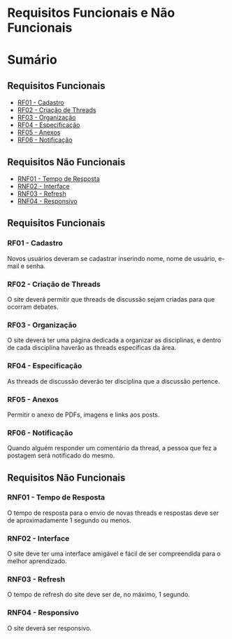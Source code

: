 # Requisitos Funcionais e Não Funcionais

# Sumário

## Requisitos Funcionais

- [RF01 - Cadastro](#rf01---cadastro)
- [RF02 - Criação de Threads](#rf02---criação-de-threads)
- [RF03 - Organização](#rf03---organização)
- [RF04 - Especificação ](#cd04---especificação)
- [RF05 - Anexos](#cd05---anexo)
- [RF06 - Notificação](#cd06---notificação)

## Requisitos Não Funcionais

- [RNF01 - Tempo de Resposta](#rnf01---tempo-de-resposta)
- [RNF02 - Interface](#rnf02---interface)
- [RNF03 - Refresh](#rnf03---refresh)
- [RNF04 - Responsivo](#rnf04---responsivo)



## Requisitos Funcionais

### RF01 - Cadastro
  Novos usuários deveram se cadastrar inserindo nome, nome de usuário, e-mail e senha.

### RF02 - Criação de Threads
  O site deverá permitir que threads de discussão sejam criadas para que ocorram debates.

### RF03 - Organização
  O site deverá ter uma página dedicada a organizar as disciplinas, e dentro de cada disciplina haverão as threads específicas da área.

### RF04 - Especificação
  As threads de discussão deverão ter disciplina que a discussão pertence.

### RF05 - Anexos
  Permitir o anexo de PDFs, imagens e links aos posts.

### RF06 - Notificação
  Quando alguém responder um comentário da thread, a pessoa que fez a postagem será notificado do mesmo.

## Requisitos Não Funcionais

### RNF01 - Tempo de Resposta
  O tempo de resposta para o envio de novas threads e respostas deve ser de aproximadamente 1 segundo ou menos.

### RNF02 - Interface
  O site deve ter uma interface amigável e fácil de ser compreendida para o melhor aprendizado.

### RNF03 - Refresh
  O tempo de refresh do site deve ser de, no máximo, 1 segundo.

### RNF04 - Responsivo
  O site deverá ser responsivo.
